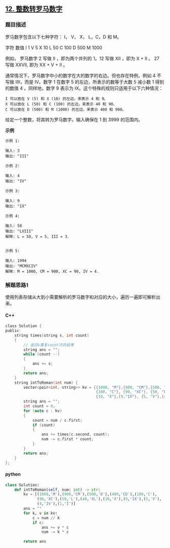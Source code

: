 ## [12. 整数转罗马数字](https://leetcode-cn.com/problems/integer-to-roman/)

### 题目描述

罗马数字包含以下七种字符： I， V， X， L，C，D 和 M。

字符          数值
I             1
V             5
X             10
L             50
C             100
D             500
M             1000

例如， 罗马数字 2 写做 II ，即为两个并列的 1。12 写做 XII ，即为 X + II 。 27 写做  XXVII, 即为 XX + V + II 。

通常情况下，罗马数字中小的数字在大的数字的右边。但也存在特例，例如 4 不写做 IIII，而是 IV。数字 1 在数字 5 的左边，所表示的数等于大数 5 减小数 1 得到的数值 4 。同样地，数字 9 表示为 IX。这个特殊的规则只适用于以下六种情况：


	I 可以放在 V (5) 和 X (10) 的左边，来表示 4 和 9。
	X 可以放在 L (50) 和 C (100) 的左边，来表示 40 和 90。 
	C 可以放在 D (500) 和 M (1000) 的左边，来表示 400 和 900。


给定一个整数，将其转为罗马数字。输入确保在 1 到 3999 的范围内。

**示例**

```
示例 1:

输入: 3
输出: "III"

示例 2:

输入: 4
输出: "IV"

示例 3:

输入: 9
输出: "IX"

示例 4:

输入: 58
输出: "LVIII"
解释: L = 50, V = 5, III = 3.


示例 5:

输入: 1994
输出: "MCMXCIV"
解释: M = 1000, CM = 900, XC = 90, IV = 4.

```

### 解题思路1

使用列表存储从大到小需要解析的罗马数字和对应的大小，遍历一遍即可解析出来。
#### C++

```c
class Solution {
public:
    string times(string s, int count)
    {
        // 返回s重复count次的结果
        string ans = "";
        while (count --)
        {
            ans += s;
        }
        return ans;
    }
    string intToRoman(int num) {
        vector<pair<int, string>> kv = {{1000, "M"},{900, "CM"},{500, "D"},{400, "CD"},
                                        {100, "C"}, {90, "XC"}, {50, "L"},{40, "XL"},
                                        {10, "X"},{9,"IX"}, {5, "V"},{4, "IV"}, {1, "I"}};
        string ans = "";
        int count = 0;
        for (auto c : kv)
        {
            count = num / c.first;
            if (count)
            {
                ans += times(c.second, count);
                num -= c.first * count;
            }
        }
        return ans;
    }
};
```

#### python

```python
class Solution:
    def intToRoman(self, num: int) -> str:
        kv = [(1000,'M'),(900,'CM'),(500,'D'),(400,'CD'),(100,'C'),
              (90,'XC'),(50,'L'),(40,'XL'),(10,'X'),(9,'IX'),(5,'V'),
              (4,'IV'),(1,'I')]
        ans = ""
        for k, v in kv:
            c = num // k
            if c:
                ans += v * c
                num -= k * c
        
        return ans
```
